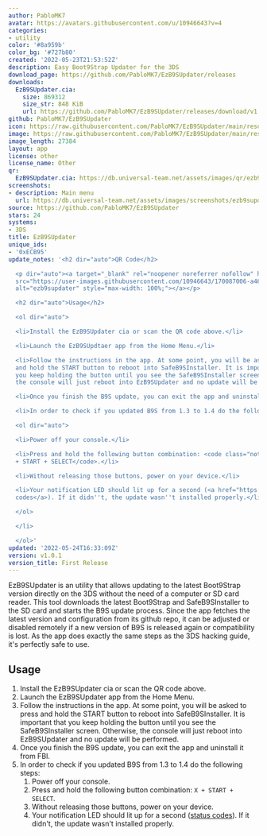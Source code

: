 ```yaml
---
author: PabloMK7
avatar: https://avatars.githubusercontent.com/u/10946643?v=4
categories:
- utility
color: '#8a959b'
color_bg: '#727b80'
created: '2022-05-23T21:53:52Z'
description: Easy Boot9Strap Updater for the 3DS
download_page: https://github.com/PabloMK7/EzB9SUpdater/releases
downloads:
  EzB9SUpdater.cia:
    size: 869312
    size_str: 848 KiB
    url: https://github.com/PabloMK7/EzB9SUpdater/releases/download/v1.0.1/EzB9SUpdater.cia
github: PabloMK7/EzB9SUpdater
icon: https://raw.githubusercontent.com/PabloMK7/EzB9SUpdater/main/resources/icon.png
image: https://raw.githubusercontent.com/PabloMK7/EzB9SUpdater/main/resources/banner.png
image_length: 27384
layout: app
license: other
license_name: Other
qr:
  EzB9SUpdater.cia: https://db.universal-team.net/assets/images/qr/ezb9supdater-cia.png
screenshots:
- description: Main menu
  url: https://db.universal-team.net/assets/images/screenshots/ezb9supdater/main-menu.png
source: https://github.com/PabloMK7/EzB9SUpdater
stars: 24
systems:
- 3DS
title: EzB9SUpdater
unique_ids:
- '0xECB95'
update_notes: '<h2 dir="auto">QR Code</h2>

  <p dir="auto"><a target="_blank" rel="noopener noreferrer nofollow" href="https://user-images.githubusercontent.com/10946643/170087006-a46d23f2-a15c-45ac-aaf3-d539533960b9.png"><img
  src="https://user-images.githubusercontent.com/10946643/170087006-a46d23f2-a15c-45ac-aaf3-d539533960b9.png"
  alt="ezb9supdater" style="max-width: 100%;"></a></p>

  <h2 dir="auto">Usage</h2>

  <ol dir="auto">

  <li>Install the EzB9SUpdater cia or scan the QR code above.</li>

  <li>Launch the EzB9SUpdtaer app from the Home Menu.</li>

  <li>Follow the instructions in the app. At some point, you will be asked to press
  and hold the START button to reboot into SafeB9SInstaller. It is important that
  you keep holding the button until you see the SafeB9SInstaller screen. Otherwise,
  the console will just reboot into EzB9SUpdater and no update will be performed.</li>

  <li>Once you finish the B9S update, you can exit the app and uninstall it from FBI.</li>

  <li>In order to check if you updated B9S from 1.3 to 1.4 do the following steps:

  <ol dir="auto">

  <li>Power off your console.</li>

  <li>Press and hold the following button combination: <code class="notranslate">X
  + START + SELECT</code>.</li>

  <li>Without releasing those buttons, power on your device.</li>

  <li>Your notification LED should lit up for a second (<a href="https://github.com/PabloMK7/boot9strap/tree/patch-1#led-status-codes">status
  codes</a>). If it didn''t, the update wasn''t installed properly.</li>

  </ol>

  </li>

  </ol>'
updated: '2022-05-24T16:33:09Z'
version: v1.0.1
version_title: First Release
---
```

EzB9SUpdater is an utility that allows updating to the latest Boot9Strap version directly on the 3DS without the need of a computer or SD card reader. This tool downloads the latest Boot9Strap and SafeB9SInstaller to the SD card and starts the B9S update process. Since the app fetches the latest version and configuration from its github repo, it can be adjusted or disabled remotely if a new version of B9S is released again or compatibility is lost. As the app does exactly the same steps as the 3DS hacking guide, it's perfectly safe to use.

## Usage

1. Install the EzB9SUpdater cia or scan the QR code above.
1. Launch the EzB9SUpdater app from the Home Menu.
1. Follow the instructions in the app. At some point, you will be asked to press and hold the START button to reboot into SafeB9SInstaller. It is important that you keep holding the button until you see the SafeB9SInstaller screen. Otherwise, the console will just reboot into EzB9SUpdater and no update will be performed.
1. Once you finish the B9S update, you can exit the app and uninstall it from FBI.
1. In order to check if you updated B9S from 1.3 to 1.4 do the following steps:
   1. Power off your console.
   1. Press and hold the following button combination: `X + START + SELECT`.
   1. Without releasing those buttons, power on your device.
   1. Your notification LED should lit up for a second ([status codes](https://github.com/PabloMK7/boot9strap/tree/patch-1#led-status-codes)). If it didn't, the update wasn't installed properly.